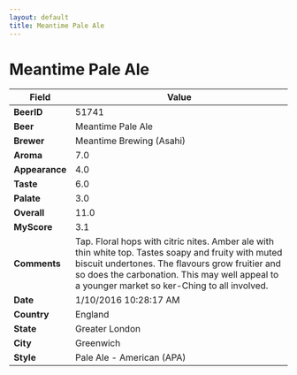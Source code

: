 ```yaml
---
layout: default
title: Meantime Pale Ale 
---
```


# Meantime Pale Ale 

| Field         | Value     |
|---------------|-----------|
| **BeerID** | 51741 |
| **Beer** | Meantime Pale Ale  |
| **Brewer** | Meantime Brewing (Asahi) |
| **Aroma** | 7.0 |
| **Appearance** | 4.0 |
| **Taste** | 6.0 |
| **Palate** | 3.0 |
| **Overall** | 11.0 |
| **MyScore** | 3.1 |
| **Comments** | Tap. Floral hops with citric nites. Amber ale with thin white top. Tastes soapy and fruity with muted biscuit undertones. The flavours grow fruitier and so does the carbonation. This may well appeal to a younger market so ker-Ching to all involved. |
| **Date** | 1/10/2016 10:28:17 AM |
| **Country** | England |
| **State** | Greater London |
| **City** | Greenwich |
| **Style** | Pale Ale - American (APA) |
